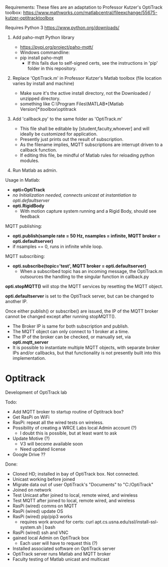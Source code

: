 Requirements:
These files are an adaptation to Professor Kutzer's OptiTrack toolbox:
https://www.mathworks.com/matlabcentral/fileexchange/55675-kutzer-optitracktoolbox

Requires Python 3
https://www.python.org/downloads/

1. Add paho-mqtt Python library
    - https://pypi.org/project/paho-mqtt/
    - Windows commandline:
    - pip install paho-mqtt
        - If this fails due to self-signed certs, see the instructions in 'pip' folder in this repository.

2. Replace 'OptiTrack.m' in Professor Kutzer's Matlab toolbox (file location varies by install and machine)
    - Make sure it's the active install directory, not the Downloaded / unzipped directory.
    - something like C:\Program Files\MATLAB\*[Matlab Version]*\toolbox\optitrack

3. Add 'callback.py' to the same folder as 'OptiTrack.m'
    - This file shall be editable by [student,faculty,whoever] and will ideally be customized for application.
    - Presently just prints out the result of subscription.
    - As the filename implies, MQTT subscriptions are interrupt driven to a callback function.
    - If editing this file, be mindful of Matlab rules for reloading python modules.

4. Run Matlab as admin.

Usage in Matlab:
- **opti=OptiTrack**
- *no Initialization needed, connects unicast at instantiation to opti.defaultserver*
- **opti.RigidBody**
    - With motion capture system running and a Rigid Body, should see feedback

MQTT publishing:
- **opti.publish(sample rate = 50 Hz, nsamples = infinite, MQTT broker = opti.defaultserver)**
- if nsamples == 0, runs in infinite while loop.

MQTT subscribing:
- **opti.subscribe(topic='test', MQTT broker = opti.defaultserver)**
    - When a subscribed topic has an incoming message, the OptiTrack.m outsources the handling to the singular function in callback.py

**opti.stopMQTT()** will stop the MQTT services by resetting the MQTT object.

**opti.defaultserver** is set to the OptiTrack server, but can be changed to another IP.

Once either publish() or subscribe() are issued, the IP of the MQTT broker cannot be changed except after running stopMQTT().
- The Broker IP is same for both subscription and publish.
- The MQTT object can only connect to 1 broker at a time.
- The IP of the broker can be checked, or manually set, via **opti.mqtt_server**
- It is possible to instantiate multiple MQTT objects, with separate broker IPs and/or callbacks, but that functionality is not presently built into this implementation.

# Optitrack
Development of OptiTrack lab

Todo:
- Add MQTT broker to startup routine of Optitrack box?
- Get RasPi on WiFi
- RasPi: repeat all the wired tests on wireless.
- Possibility of creating a WRCE Labs local Admin account (?)
    - I doubt this is possible, but at least want to ask
- Update Motive (?)
    - V3 will become available soon
    - Need updated license
- Google Drive ??

Done:
- Cloned HD; installed in bay of OptiTrack box. Not connected.
- Unicast working before joined
- Migrate data out of user OptiTrack's "Documents" to "C:/OptiTrack"
- Joined on network
- Test Unicast after joined to local, remote wired, and wireless
- Test MQTT after joined to local, remote wired, and wireless
- RasPi (wired) comms on MQTT
- RasPi (wired) update OS
- RasPi (wired) pip/pip3 works
    - requires work around for certs:
        curl apt.cs.usna.edu/ssl/install-ssl-system.sh | bash
- RasPi (wired) ssh and VNC
- gained local Admin on OptiTrack box
    - Each user will have to request this (?)
- Installed associated software on OptiTrack server
- OptiTrack server runs Matlab and MQTT broker
- Faculty testing of Matlab unicast and multicast


